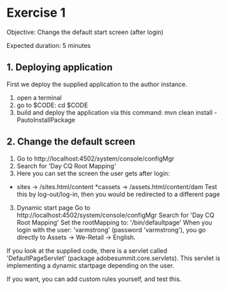 # Exercise 1
Objective: Change the default start screen (after login)

Expected duration: 5 minutes

## 1. Deploying application
First we deploy the supplied application to the author instance.

1. open a terminal
2. go to $CODE: cd $CODE
3. build and deploy the application via this command:
mvn clean install -PautoInstallPackage


## 2. Change the default screen

1. Go to http://localhost:4502/system/console/configMgr
2. Search for 'Day CQ Root Mapping'
3. Here you can set the screen the user gets after login:
* sites -> /sites.html/content
*cassets -> /assets.html/content/dam
Test this by log-out/log-in, then you would be redirected to a different page

3. Dynamic start page
Go to http://localhost:4502/system/console/configMgr
Search for 'Day CQ Root Mapping'
Set the rootMapping to: '/bin/defaultpage'
When you login with the user: 'varmstrong' (password 'varmstrong'), you go directly to Assets -> We-Retail -> English.

If you look at the supplied code, there is a servlet called 'DefaultPageServlet' (package adobesummit.core.servlets). This servlet is implementing a dynamic startpage depending on the user.

If you want, you can add custom rules yourself, and test this.
